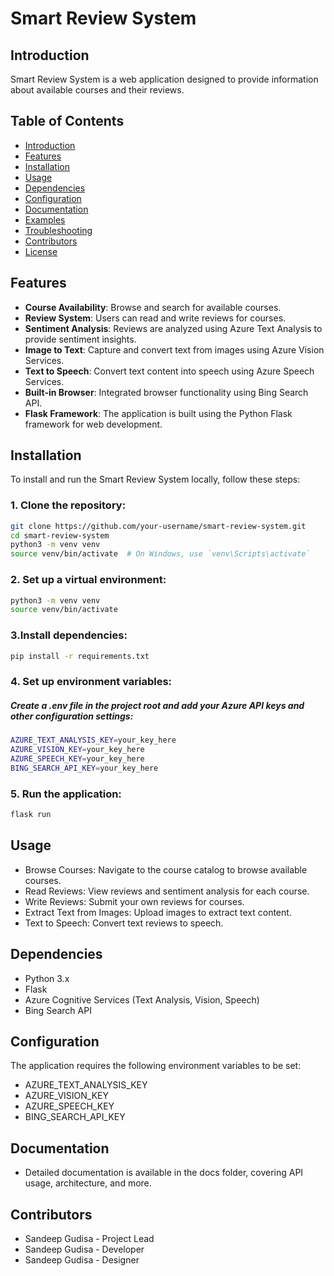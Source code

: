 #      Smart Review System



## Introduction
Smart Review System is a web application designed to provide information about available courses and their reviews.

## Table of Contents
- [Introduction](#introduction)
- [Features](#features)
- [Installation](#installation)
- [Usage](#usage)
- [Dependencies](#dependencies)
- [Configuration](#configuration)
- [Documentation](#documentation)
- [Examples](#examples)
- [Troubleshooting](#troubleshooting)
- [Contributors](#contributors)
- [License](#license)

## Features
- **Course Availability**: Browse and search for available courses.
- **Review System**: Users can read and write reviews for courses.
- **Sentiment Analysis**: Reviews are analyzed using Azure Text Analysis to provide sentiment insights.
- **Image to Text**: Capture and convert text from images using Azure Vision Services.
- **Text to Speech**: Convert text content into speech using Azure Speech Services.
- **Built-in Browser**: Integrated browser functionality using Bing Search API.
- **Flask Framework**: The application is built using the Python Flask framework for web development.

## Installation
To install and run the Smart Review System locally, follow these steps:

### 1. Clone the repository:
```bash
git clone https://github.com/your-username/smart-review-system.git 
cd smart-review-system
python3 -m venv venv
source venv/bin/activate  # On Windows, use `venv\Scripts\activate`
```
### 2. Set up a virtual environment:
```bash
python3 -m venv venv
source venv/bin/activate  
```

### 3.Install dependencies:
```bash
pip install -r requirements.txt
```

### 4. Set up environment variables:
##### Create a .env file in the project root and add your Azure API keys and other configuration settings:
```bash
AZURE_TEXT_ANALYSIS_KEY=your_key_here
AZURE_VISION_KEY=your_key_here
AZURE_SPEECH_KEY=your_key_here
BING_SEARCH_API_KEY=your_key_here
```
### 5. Run the application:
```bash
flask run
```
## Usage
* Browse Courses: Navigate to the course catalog to browse available courses.
* Read Reviews: View reviews and sentiment analysis for each course.
* Write Reviews: Submit your own reviews for courses.
* Extract Text from Images: Upload images to extract text content.
* Text to Speech: Convert text reviews to speech.
## Dependencies
* Python 3.x
* Flask
* Azure Cognitive Services (Text Analysis, Vision, Speech)
* Bing Search API

## Configuration
The application requires the following environment variables to be set:

* AZURE_TEXT_ANALYSIS_KEY
* AZURE_VISION_KEY
* AZURE_SPEECH_KEY
* BING_SEARCH_API_KEY

## Documentation

* Detailed documentation is available in the docs folder, covering API usage, architecture, and more.

## Contributors
* Sandeep Gudisa - Project Lead
* Sandeep Gudisa - Developer
* Sandeep Gudisa - Designer

